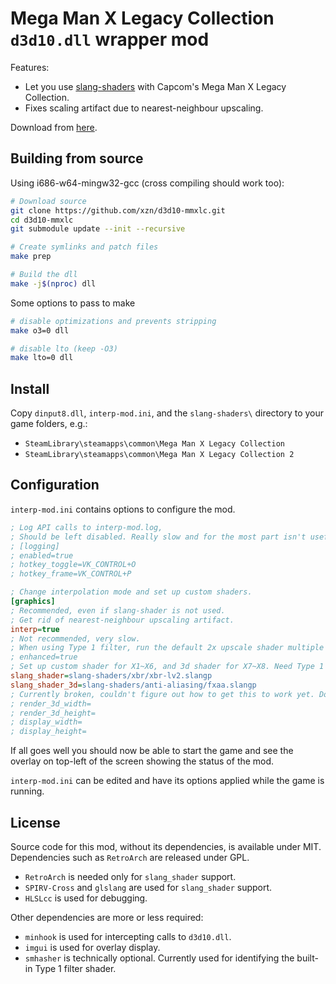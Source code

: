 # Mega Man X Legacy Collection `d3d10.dll` wrapper mod

Features:

- Let you use [slang-shaders](https://github.com/libretro/slang-shaders) with Capcom's Mega Man X Legacy Collection.
- Fixes scaling artifact due to nearest-neighbour upscaling.

Download from [here](https://github.com/xzn/d3d10-mmxlc/releases).

## Building from source

Using i686-w64-mingw32-gcc (cross compiling should work too):

```bash
# Download source
git clone https://github.com/xzn/d3d10-mmxlc.git
cd d3d10-mmxlc
git submodule update --init --recursive

# Create symlinks and patch files
make prep

# Build the dll
make -j$(nproc) dll
```

Some options to pass to make

```bash
# disable optimizations and prevents stripping
make o3=0 dll

# disable lto (keep -O3)
make lto=0 dll
```

## Install

Copy `dinput8.dll`, `interp-mod.ini`, and the `slang-shaders\` directory to your game folders, e.g.:

- `SteamLibrary\steamapps\common\Mega Man X Legacy Collection`
- `SteamLibrary\steamapps\common\Mega Man X Legacy Collection 2`

## Configuration

`interp-mod.ini` contains options to configure the mod.

```ini
; Log API calls to interp-mod.log,
; Should be left disabled. Really slow and for the most part isn't useful for debugging.
; [logging]
; enabled=true
; hotkey_toggle=VK_CONTROL+O
; hotkey_frame=VK_CONTROL+P

; Change interpolation mode and set up custom shaders.
[graphics]
; Recommended, even if slang-shader is not used.
; Get rid of nearest-neighbour upscaling artifact.
interp=true
; Not recommended, very slow.
; When using Type 1 filter, run the default 2x upscale shader multiple times until it covers the size of the screen.
; enhanced=true
; Set up custom shader for X1~X6, and 3d shader for X7~X8. Need Type 1 filter to be set in-game.
slang_shader=slang-shaders/xbr/xbr-lv2.slangp
slang_shader_3d=slang-shaders/anti-aliasing/fxaa.slangp
; Currently broken, couldn't figure out how to get this to work yet. Do not use.
; render_3d_width=
; render_3d_height=
; display_width=
; display_height=
```

If all goes well you should now be able to start the game and see the overlay on top-left of the screen showing the status of the mod.

`interp-mod.ini` can be edited and have its options applied while the game is running.

## License

Source code for this mod, without its dependencies, is available under MIT. Dependencies such as `RetroArch` are released under GPL.

- `RetroArch` is needed only for `slang_shader` support.
- `SPIRV-Cross` and `glslang` are used for `slang_shader` support.
- `HLSLcc` is used for debugging.

Other dependencies are more or less required:

- `minhook` is used for intercepting calls to `d3d10.dll`.
- `imgui` is used for overlay display.
- `smhasher` is technically optional. Currently used for identifying the built-in Type 1 filter shader.
